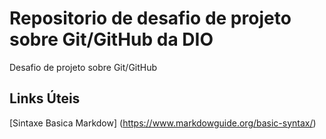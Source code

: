 # Repositorio de desafio de projeto sobre Git/GitHub da DIO
Desafio de projeto sobre Git/GitHub

## Links Úteis
[Sintaxe Basica Markdow] (https://www.markdowguide.org/basic-syntax/)
